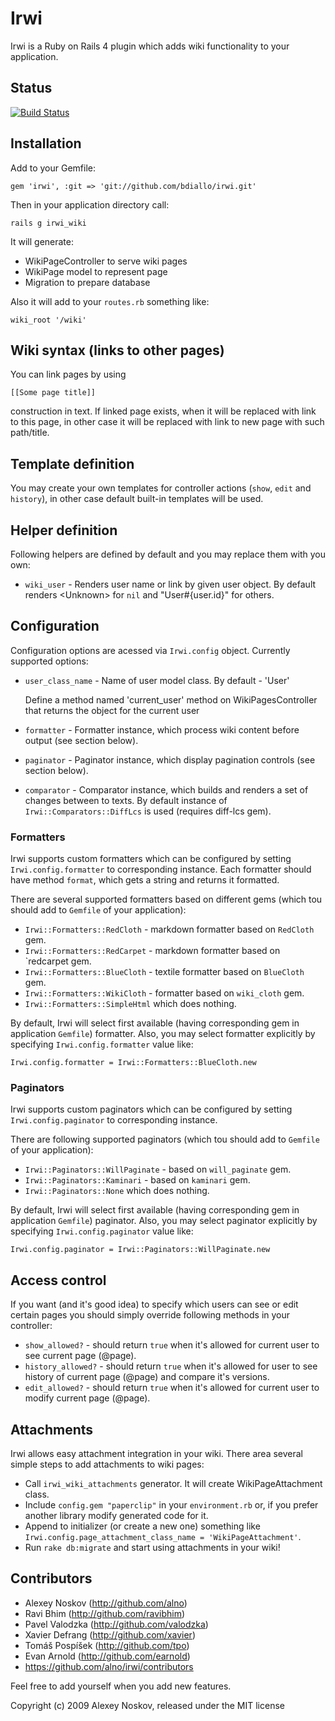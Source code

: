 # Irwi

Irwi is a Ruby on Rails 4 plugin which adds wiki functionality to your
application.

## Status

[<img src="https://secure.travis-ci.org/bdiallo/irwi.png?branch=master" alt="Build Status" />](http://travis-ci.org/bdiallo/irwi)

## Installation

Add to your Gemfile:

    gem 'irwi', :git => 'git://github.com/bdiallo/irwi.git'

Then in your application directory call:

    rails g irwi_wiki

It will generate:
*   WikiPageController to serve wiki pages
*   WikiPage model to represent page
*   Migration to prepare database


Also it will add to your `routes.rb` something like:

    wiki_root '/wiki'

## Wiki syntax (links to other pages)

You can link pages by using

    [[Some page title]]

construction in text. If linked page exists, when it will be replaced with
link to this page, in other case it will be replaced with link to new page
with such path/title.

## Template definition

You may create your own templates for controller actions (`show`, `edit` and
`history`), in other case default built-in templates will be used.

## Helper definition

Following helpers are defined by default and you may replace them with you
own:
*   `wiki_user` - Renders user name or link by given user object. By default
    renders &lt;Unknown&gt; for `nil` and "User#{user.id}" for others.


## Configuration

Configuration options are acessed via `Irwi.config` object. Currently
supported options:
*   `user_class_name` - Name of user model class. By default - 'User'

    Define a method named 'current_user' method on WikiPagesController that returns the object for the current user

*   `formatter` - Formatter instance, which process wiki content before
    output (see section below).

*   `paginator` - Paginator instance, which display pagination controls (see section below).

*   `comparator` - Comparator instance, which builds and renders a set of
    changes between to texts. By default instance of
    `Irwi::Comparators::DiffLcs` is used (requires diff-lcs gem).

### Formatters

Irwi supports custom formatters which can be configured by setting `Irwi.config.formatter` to corresponding instance.
Each formatter should have method `format`, which gets a string and returns it formatted.

There are several supported formatters based on different gems (which tou should add to `Gemfile` of your application):
* `Irwi::Formatters::RedCloth` - markdown formatter based on `RedCloth` gem.
* `Irwi::Formatters::RedCarpet` - markdown formatter based on `redcarpet  gem.
* `Irwi::Formatters::BlueCloth` - textile formatter based on `BlueCloth` gem.
* `Irwi::Formatters::WikiCloth` - formatter based on `wiki_cloth` gem.
* `Irwi::Formatters::SimpleHtml` which does nothing.

By default, Irwi will select first available (having corresponding gem in application `Gemfile`) formatter.
Also, you may select formatter explicitly by specifying `Irwi.config.formatter` value like:

    Irwi.config.formatter = Irwi::Formatters::BlueCloth.new

### Paginators

Irwi supports custom paginators which can be configured by setting `Irwi.config.paginator` to corresponding instance.

There are following supported paginators (which tou should add to `Gemfile` of your application):
* `Irwi::Paginators::WillPaginate` - based on `will_paginate` gem.
* `Irwi::Paginators::Kaminari` - based on `kaminari` gem.
* `Irwi::Paginators::None` which does nothing.

By default, Irwi will select first available (having corresponding gem in application `Gemfile`) paginator.
Also, you may select paginator explicitly by specifying `Irwi.config.paginator` value like:

    Irwi.config.paginator = Irwi::Paginators::WillPaginate.new


## Access control

If you want (and it's good idea) to specify which users can see or edit
certain pages you should simply override following methods in your controller:
*   `show_allowed?` - should return `true` when it's allowed for current user
    to see current page (@page).
*   `history_allowed?` - should return `true` when it's allowed for user to
    see history of current page (@page) and compare it's versions.
*   `edit_allowed?` - should return `true` when it's allowed for current user
    to modify current page (@page).


## Attachments

Irwi allows easy attachment integration in your wiki. There area several
simple steps to add attachments to wiki pages:
*   Call `irwi_wiki_attachments` generator. It will create WikiPageAttachment
    class.
*   Include `config.gem "paperclip"` in your `environment.rb` or, if you
    prefer another library modify generated code for it.
*   Append to initializer (or create a new one) something like
    `Irwi.config.page_attachment_class_name = 'WikiPageAttachment'`.
*   Run `rake db:migrate` and start using attachments in your wiki!


## Contributors

*   Alexey Noskov (http://github.com/alno)
*   Ravi Bhim (http://github.com/ravibhim)
*   Pavel Valodzka (http://github.com/valodzka)
*   Xavier Defrang (http://github.com/xavier)
*   Tomáš Pospíšek (http://github.com/tpo)
*   Evan Arnold (http://github.com/earnold)
*   https://github.com/alno/irwi/contributors


Feel free to add yourself when you add new features.

Copyright (c) 2009 Alexey Noskov, released under the MIT license
